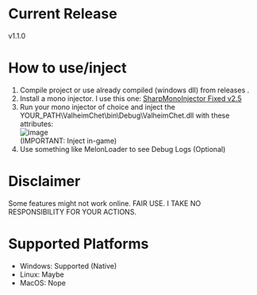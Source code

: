 # Current Release 
v1.1.0

# How to use/inject
1. Compile project or use already compiled (windows dll) from releases . <br _>
2. Install a mono injector. I use this one: [SharpMonoInjector Fixed v2.5](https://www.unknowncheats.me/forum/downloads.php?do=file&id=34970) <br _>
3. Run your mono injector of choice and inject the YOUR_PATH\ValheimChet\bin\Debug\ValheimChet.dll with these attributes: <br _>
![image](https://github.com/user-attachments/assets/f9fcb3d9-33d1-4bb7-9480-053a44493319) <br _> (IMPORTANT: Inject in-game) <br _>
4. Use something like MelonLoader to see Debug Logs (Optional) 


# Disclaimer
Some features might not work online.
FAIR USE. I TAKE NO RESPONSIBILITY FOR YOUR ACTIONS.

# Supported Platforms
* Windows: Supported (Native)
* Linux: Maybe
* MacOS: Nope
